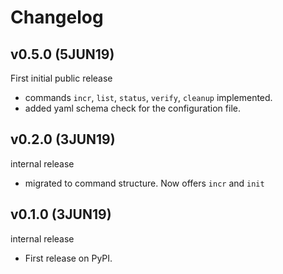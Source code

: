 # Changelog

## v0.5.0 (5JUN19)

First initial public release
* commands `incr`, `list`, `status`, `verify`, `cleanup` implemented.
* added yaml schema check for the configuration file.

## v0.2.0 (3JUN19) 

internal release

* migrated to command structure. Now offers `incr` and `init`

## v0.1.0 (3JUN19)

internal release

* First release on PyPI.
